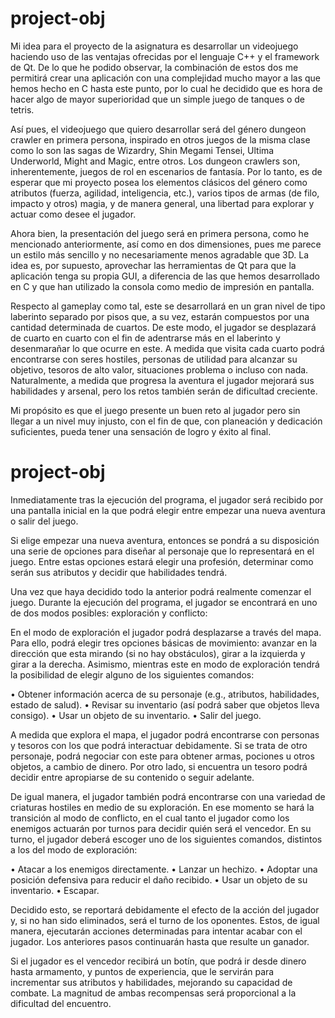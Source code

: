 project-obj
===========
Mi idea para el proyecto de la asignatura es desarrollar un videojuego haciendo uso de las ventajas ofrecidas por el lenguaje C++ y el framework de Qt. De lo que he podido observar, la combinación de estos dos me permitirá crear una aplicación con una complejidad mucho mayor a las que hemos hecho en C hasta este punto, por lo cual he decidido  que es hora de hacer algo de mayor superioridad que un simple juego de tanques o de tetris.

Así pues, el videojuego que quiero desarrollar será del género dungeon crawler en primera persona, inspirado en otros juegos de la misma clase como lo son las sagas de Wizardry, Shin Megami Tensei, Ultima Underworld, Might and Magic, entre otros. Los dungeon crawlers son, inherentemente, juegos de rol en escenarios de fantasía. Por lo tanto, es de esperar que mi proyecto posea los elementos clásicos del género como atributos (fuerza, agilidad, inteligencia, etc.), varios tipos de armas (de filo, impacto y otros) magia, y de manera general, una libertad para explorar y actuar como desee el jugador.  

Ahora bien, la presentación del juego será en primera persona, como he mencionado anteriormente, así como en dos dimensiones, pues me parece un estilo más sencillo y no necesariamente menos agradable que 3D. La idea es, por supuesto, aprovechar las herramientas de Qt para que la aplicación tenga su propia GUI, a diferencia de las que hemos desarrollado en C y que han utilizado la consola como medio de impresión en pantalla. 

Respecto al gameplay como tal, este se desarrollará en un gran nivel de tipo laberinto separado por pisos que, a su vez, estarán compuestos por una cantidad determinada de cuartos. De este modo, el jugador se desplazará de cuarto en cuarto con el fin de adentrarse más en el laberinto y desenmarañar lo que ocurre en este. A medida que visita cada cuarto podrá encontrarse con seres hostiles, personas de utilidad para alcanzar su objetivo, tesoros de alto valor, situaciones problema o incluso con nada. Naturalmente, a medida que progresa la aventura el jugador mejorará sus habilidades y arsenal, pero los retos también serán de dificultad creciente.

Mi propósito es que el juego presente un buen reto al jugador pero sin llegar a un nivel muy injusto, con el fin de que, con planeación y dedicación suficientes,  pueda tener una sensación de logro y éxito al final.

project-obj
===========

Inmediatamente tras la ejecución del programa, el jugador será recibido por una pantalla inicial en la que podrá elegir entre empezar una nueva aventura o salir del juego.

Si elige empezar una nueva aventura, entonces se pondrá a su disposición una serie de opciones para diseñar al personaje que lo representará en el juego. Entre estas opciones estará elegir una profesión, determinar como serán sus atributos y decidir que habilidades tendrá.

Una vez que haya decidido todo la anterior podrá realmente comenzar el juego. Durante la ejecución del programa, el jugador se encontrará en uno de dos modos posibles: exploración y conflicto:

En el modo de exploración el jugador podrá desplazarse a través del mapa. Para ello, podrá elegir tres opciones básicas de movimiento: avanzar en la dirección que esta mirando (si no hay obstáculos), girar a la izquierda y girar a la derecha. Asimismo, mientras este en modo de exploración tendrá la posibilidad de elegir alguno de los siguientes comandos:

  •	Obtener información acerca de su personaje (e.g., atributos, habilidades, estado de salud).
  •	Revisar su inventario (así podrá saber que objetos lleva consigo).
  •	Usar un objeto de su inventario.
  •	Salir del juego.
  
A medida que explora el mapa, el jugador podrá encontrarse con personas y tesoros con los que podrá interactuar debidamente. Si se trata de otro personaje, podrá negociar con este para obtener armas, pociones u otros objetos, a cambio de dinero. Por otro lado, si encuentra un tesoro podrá decidir entre apropiarse de su contenido o seguir adelante.

De igual manera, el jugador también podrá encontrarse con una variedad de criaturas hostiles en medio de su exploración. En ese momento se hará la transición al modo de conflicto, en el cual tanto el jugador como los enemigos actuarán por turnos para decidir quién será el vencedor. En su turno, el jugador deberá escoger uno de los siguientes comandos, distintos a los del modo de exploración:

  •	Atacar a los enemigos directamente.
  •	Lanzar un hechizo.
  •	Adoptar una posición defensiva para reducir el daño recibido.
  •	Usar un objeto de su inventario.
  •	Escapar.

Decidido esto, se reportará debidamente el efecto de la acción del jugador y, si no han sido eliminados, será el turno de los oponentes. Estos, de igual manera, ejecutarán acciones determinadas para intentar acabar con el jugador. Los anteriores pasos continuarán hasta que resulte un ganador.
 
Si el jugador es el vencedor recibirá un botín, que podrá ir desde dinero hasta armamento, y puntos de experiencia, que le servirán para incrementar sus atributos y habilidades, mejorando su capacidad de combate. La magnitud de ambas recompensas será proporcional a la dificultad del encuentro. 
